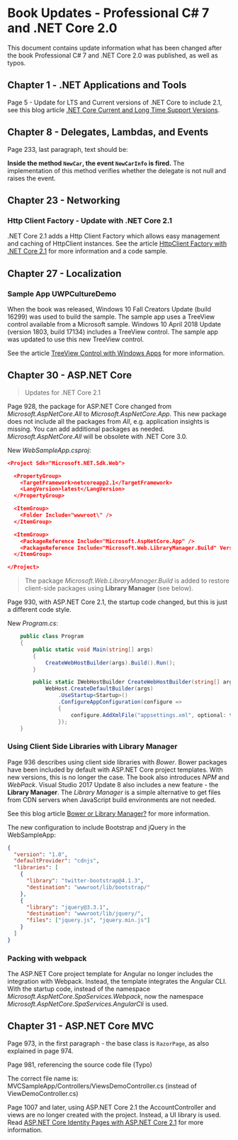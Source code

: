 
# Book Updates - Professional C# 7 and .NET Core 2.0

This document contains update information what has been changed after the book Professional C# 7 and .NET Core 2.0 was published, as well as typos.

## Chapter 1 - .NET Applications and Tools

Page 5 - Update for LTS and Current versions of .NET Core to include 2.1, see this blog article [.NET Core Current and Long Time Support Versions](https://csharp.christiannagel.com/2018/06/26/ltsandcurrent/).

## Chapter 8 - Delegates, Lambdas, and Events

Page 233, last paragraph, text should be:

**Inside the method `NewCar`, the event `NewCarInfo` is fired.** The implementation of this method verifies whether the delegate is not null and raises the event.

## Chapter 23 - Networking

### Http Client Factory - Update with .NET Core 2.1

.NET Core 2.1 adds a Http Client Factory which allows easy management and caching of HttpClient instances. See the article [HttpClient Factory with .NET Core 2.1](https://csharp.christiannagel.com/2018/06/05/httpclient/) for more information and a code sample.

## Chapter 27 - Localization

### Sample App UWPCultureDemo

When the book was released, Windows 10 Fall Creators Update (build 16299) was used to build the sample. The sample app uses a TreeView control available from a Microsoft sample. Windows 10 April 2018 Update (version 1803, build 17134) includes a TreeView control. The sample app was updated to use this new TreeView control.

See the article [TreeView Control with Windows Apps](https://csharp.christiannagel.com/2018/05/05/treeview/) for more information.

## Chapter 30 - ASP.NET Core

> Updates for .NET Core 2.1

Page 928, the package for ASP.NET Core changed from *Microsoft.AspNetCore.All* to *Microsoft.AspNetCore.App*. This new package does not include all the packages from *All*, e.g. application insights is missing. You can add additional packages as needed. *Microsoft.AspNetCore.All* will be obsolete with .NET Core 3.0.

New *WebSampleApp.csproj*:

```JSON
<Project Sdk="Microsoft.NET.Sdk.Web">

  <PropertyGroup>
    <TargetFramework>netcoreapp2.1</TargetFramework>
    <LangVersion>latest</LangVersion>
  </PropertyGroup>

  <ItemGroup>
    <Folder Include="wwwroot\" />
  </ItemGroup>

  <ItemGroup>
    <PackageReference Include="Microsoft.AspNetCore.App" />
    <PackageReference Include="Microsoft.Web.LibraryManager.Build" Version="1.0.113" />
  </ItemGroup>

</Project>
```

> The package *Microsoft.Web.LibraryManager.Build* is added to restore client-side packages using **Library Manager** (see below).

Page 930, with ASP.NET Core 2.1, the startup code changed, but this is just a different code style.

New *Program.cs*:

```csharp
    public class Program
    {
        public static void Main(string[] args)
        {
            CreateWebHostBuilder(args).Build().Run();
        }

        public static IWebHostBuilder CreateWebHostBuilder(string[] args) =>
            WebHost.CreateDefaultBuilder(args)
                .UseStartup<Startup>()
                .ConfigureAppConfiguration(configure =>
                {
                    configure.AddXmlFile("appsettings.xml", optional: true);
                });
    }
```

### Using Client Side Libraries with Library Manager

Page 936 describes using client side libraries with *Bower*. Bower packages have been included by default with ASP.NET Core project templates. With new versions, this is no longer the case. The book also introduces *NPM* and *WebPack*. Visual Studio 2017 Update 8 also includes a new feature - the **Library Manager**. The *Library Manager* is a simple alternative to get files from CDN servers when JavaScript build environments are not needed.

See this blog article [Bower or Library Manager?](https://csharp.christiannagel.com/2018/06/13/librarymanager/) for more information.

The new configuration to include Bootstrap and jQuery in the WebSampleApp:

```json
{
  "version": "1.0",
  "defaultProvider": "cdnjs",
  "libraries": [
    {
      "library": "twitter-bootstrap@4.1.3",
      "destination": "wwwroot/lib/bootstrap/"
    },
    {
      "library": "jquery@3.3.1",
      "destination": "wwwroot/lib/jquery/",
      "files": ["jquery.js", "jquery.min.js"]
    }
  ]
}
```

### Packing with webpack

The ASP.NET Core project template for Angular no longer includes the integration with Webpack. Instead, the template integrates the Angular CLI. With the startup code, instead of the namespace *Microsoft.AspNetCore.SpaServices.Webpack*, now the namespace *Microsoft.AspNetCore.SpaServices.AngularCli* is used.

## Chapter 31 - ASP.NET Core MVC

Page 973, in the first paragraph - the base class is `RazorPage`, as also explained in page 974.

Page 981, referencing the source code file (Typo)

The correct file name is: MVCSampleApp/Controllers/ViewsDemoController.cs (instead of ViewDemoController.cs)

Page 1007 and later, using ASP.NET Core 2.1 the AccountController and views are no longer created with the project. Instead, a UI library is used. Read [ASP.NET Core Identity Pages with ASP.NET Core 2.1](https://csharp.christiannagel.com/2018/07/18/identitypages/) for more information.
